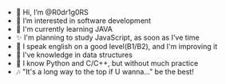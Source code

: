 - 👋 Hi, I’m @R0dr1g0RS
- 👀 I’m interested in software development
- 🌱 I'm currently learning JAVA
- ✨ I'm planning to study JavaScript, as soon as I've time
- 🧠 I speak english on a good level(B1/B2), and I'm improving it
- 🔢 I've knowledge in data structures
- 📝 I know Python and C/C++, but without much practice
- 🎶 "It's a long way to the top if U wanna..." be the best!
<!---
R0dr1g0RS/R0dr1g0RS is a ✨ special ✨ repository because its `README.md` (this file) appears on your GitHub profile.
You can click the Preview link to take a look at your changes.
--->
